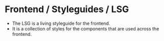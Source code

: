 # Frontend / Styleguides / LSG
- The LSG is a living styleguide for the frontend.
- It is a collection of styles for the components that are used across the frontend.